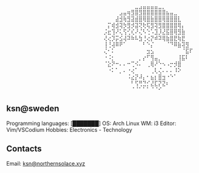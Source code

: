 ⠀⠀⠀⠀⠀⠀⠀⠀⠀⠀⠀⠀⠀⠀⠀⠀⠀⠀⠀⠀⠀⠀⠀⠀⠀⠀⠀⠀⠀⠀⠀⠀⠀⣀⣠⣤⣤⣤⣤⣀⡀                      
⠀⠀⠀⠀⠀⠀⠀⠀⠀⠀⠀⠀⠀⠀⠀⠀⠀⠀⠀⠀⠀⠀⠀⠀⠀⠀⠀⠀⠀⣠⣤⢶⣻⣿⣻⣿⣿⣿⣿⣿⣿⣦⣤⣀
⠀⠀⠀⠀⠀⠀⠀⠀⠀⠀⠀⠀⠀⠀⠀⠀⠀⠀⠀⠀⠀⠀⠀⠀⠀⠀⠀⠀⣼⣺⢷⣻⣽⣾⣿⢿⣿⣷⣿⣿⢿⣿⣿⣿⣇
⠀⠀⠀⠀⠀⠀⠀⠀⠀⠀⠀⠀⠀⠀⠀⠀⠀⠀⠀⠀⠀⠀⠀⠀⠀⠀⡍⢾⣺⢽⡳⣻⡺⣽⢝⢗⢯⣻⢽⣻⣿⣿⣿⣿⢿⡄
⠀⠀⠀⠀⠀⠀⠀⠀⠀⠀⠀⠀⠀⠀⠀⠀⠀⠀⠀⠀⠀⠀⠀⠀⠀⡨⣖⢹⠜⢅⢫⢊⢎⠜⢌⠣⢑⠡⣹⡸⣜⣯⣿⢿⣻⣷
⠀⠀⠀⠀⠀⠀⠀⠀⠀⠀⠀⠀⠀⠀⠀⠀⠀⠀⠀⠀⠀⠀⠀⠀⠀⢜⢔⡹⡭⣪⢼⠽⠷⠧⣳⢘⢔⡝⠾⠽⢿⣷⣿⣟⢷⣟
⠀⠀⠀⠀⠀⠀⠀⠀⠀⠀⠀⠀⠀⠀⠀⠀⠀⠀⠀⠀⠀⠀⠀⠀⠀⢸⢘⢼⠿⠟⠁⠀⠀⠀⠀⠃⠑⡌⠀⠀⠀⠈⠙⠿⣷⢽⣻
⠀⠀⠀⠀⠀⠀⠀⠀⠀⠀⠀⠀⠀⠀⠀⠀⠀⠀⠀⠀⠀⠀⠀⠀⠀⢌⠂⠅⠀⠀⠀⠀⠀⠀⠀⠀⣲⣢⠀⠀⠀⠀⠀⠀⠀⠈⣯⠏
⠀⠀⠀⠀⠀⠀⠀⠀⠀⠀⠀⠀⠀⠀⠀⠀⠀⠀⠀⠀⠀⠀⠀⠀⠀⠐⠨⡂⠀⠀⠀⠀⠀⠀⡀⡔⠋⢻⣤⡀⠀⠀⠀⠀⢸⣯⠇
⠀⠀⠀⠀⠀⠀⠀⠀⠀⠀⠀⠀⠀⠀⠀⠀⠀⠀⠀⠀⠀⠀⠀⠀⠀⠈⣕⠝⠒⠄⠄⠒⢉⠪⠄⠀⢀⢿⠜⠑⠢⠠⡒⡺⣿
⠀⠀⠀⠀⠀⠀⠀⠀⠀⠀⠀⠀⠀⠀⠀⠀⠀⠀⠀⠀⠀⠀⠀⠀⠀⠀⠐⠅⠁⡀⠄⠐⢔⠁⠀⠀⠀⢀⢇⢌⠄⠄⠄⠸⠕
⠀⠀⠀⠀⠀⠀⠀⠀⠀⠀⠀⠀⠀⠀⠀⠀⠀⠀⠀⠀⠀⠀⠀⠀⠀⠀⠀⠀⠀⠀⠀⠨⣔⡝⠼⡄⠂⣦⡆⣿⣲⠐⠑⠁⠀⠀⠀
⠀⠀⠀⠀⠀⠀⠀⠀⠀⠀⠀⠀⠀⠀⠀⠀⠀⠀⠀⠀⠀⠀⠀⠀⠀⠀⠀⠀⠀⠀⠀⠀⠃⢫⢛⣙⡊⣜⣏⡝⣝⠆
⠀⠀⠀⠀⠀⠀⠀⠀⠀⠀⠀⠀⠀⠀⠀⠀⠀⠀⠀⠀⠀⠀⠀⠀⠀⠀⠀⠀⠀⠀⠀⠀⠈⠈⠁⠁⠁⠈⠈⠊ 

ksn@sweden
-----------
Programming languages: [███████]
OS: Arch Linux
WM: i3
Editor: Vim/VSCodium
Hobbies: Electronics - Technology

Contacts
-----------
Email: [ksn@northernsolace.xyz](https://www.northernsolace.xyz)
